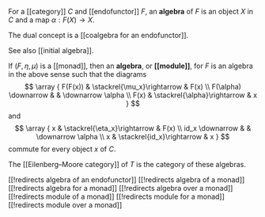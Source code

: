 For a [[category]] $C$ and [[endofunctor]] $F$, an __algebra__ of $F$ is an object $X$ in $C$ and a map $\alpha: F(X) \to X$.

The dual concept is a [[coalgebra for an endofunctor]].

See also [[initial algebra]].

If $(F,\eta,\mu)$ is a [[monad]], then an __algebra__, or __[[module]]__, for $F$ is an algebra in the above sense such that the diagrams
$$ \array {
  F(F(x))              & \stackrel{\mu_x}\rightarrow  & F(x) \\
  F(\alpha) \downarrow &                              & \downarrow \alpha \\
  F(x)                 & \stackrel{\alpha}\rightarrow & x
} $$
and
$$ \array {
  x               & \stackrel{\eta_x}\rightarrow  & F(x) \\
  id_x \downarrow &                               & \downarrow \alpha \\
  x               & \stackrel{id_x}\rightarrow    & x
} $$
commute for every object $x$ of $C$.

The [[Eilenberg–Moore category]] of $T$ is the category of these algebras.


[[!redirects algebra of an endofunctor]]
[[!redirects algebra of a monad]]
[[!redirects algebra for a monad]]
[[!redirects algebra over a monad]]
[[!redirects module of a monad]]
[[!redirects module for a monad]]
[[!redirects module over a monad]]